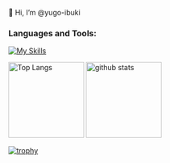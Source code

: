 👋 Hi, I’m @yugo-ibuki

<h3 align="left">Languages and Tools:</h3>
<p align="left">
  
  [![My Skills](https://skillicons.dev/icons?i=html,css,sass,js,ts,php,git,github,laravel,react,nextjs,nodejs,jest,firebase,githubactions,nestjs,graphql,docker,gcp,go&perline=8)](https://skillicons.dev)
  
</p>

<p align="left"> 
  <img alt="Top Langs" height="150px" src="https://github-readme-stats-eight-theta.vercel.app/api/top-langs/?username=yugo-ibuki&layout=compact" />
  <img alt="github stats" height="150px" src="https://github-readme-stats-eight-theta.vercel.app/api?username=yugo-ibuki&show_icons=true&count_private=true&theme=synthwave" />
</p>

[![trophy](https://github-profile-trophy.vercel.app/?username=yugo-ibuki&theme=onedark&column=8
)](https://github.com/ryo-ma/github-profile-trophy)
